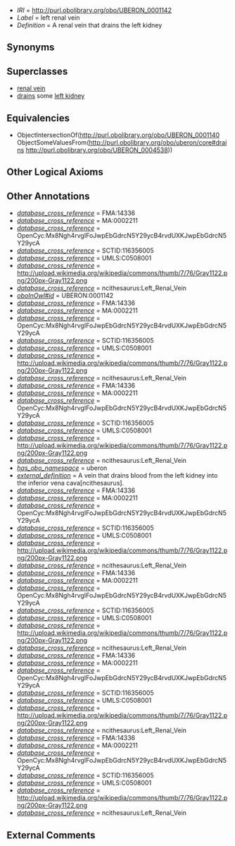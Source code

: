  * *IRI* = http://purl.obolibrary.org/obo/UBERON_0001142
 * *Label* = left renal vein
 * *Definition* = A renal vein that drains the left kidney

## Synonyms


## Superclasses

 * [renal vein](../../UBERON/40/UBERON_0001140.md)
 * [drains](../../ns/core#drains.md) some [left kidney](../../UBERON/38/UBERON_0004538.md)

## Equivalencies

 * ObjectIntersectionOf(<http://purl.obolibrary.org/obo/UBERON_0001140> ObjectSomeValuesFrom(<http://purl.obolibrary.org/obo/uberon/core#drains> <http://purl.obolibrary.org/obo/UBERON_0004538>))

## Other Logical Axioms


## Other Annotations

 * *[database_cross_reference](../../ef/oboInOwl#hasDbXref.md)* = FMA:14336
 * *[database_cross_reference](../../ef/oboInOwl#hasDbXref.md)* = MA:0002211
 * *[database_cross_reference](../../ef/oboInOwl#hasDbXref.md)* = OpenCyc:Mx8Ngh4rvgIFoJwpEbGdrcN5Y29ycB4rvdUXKJwpEbGdrcN5Y29ycA
 * *[database_cross_reference](../../ef/oboInOwl#hasDbXref.md)* = SCTID:116356005
 * *[database_cross_reference](../../ef/oboInOwl#hasDbXref.md)* = UMLS:C0508001
 * *[database_cross_reference](../../ef/oboInOwl#hasDbXref.md)* = http://upload.wikimedia.org/wikipedia/commons/thumb/7/76/Gray1122.png/200px-Gray1122.png
 * *[database_cross_reference](../../ef/oboInOwl#hasDbXref.md)* = ncithesaurus:Left_Renal_Vein
 * *[oboInOwl#id](../../id/oboInOwl#id.md)* = UBERON:0001142
 * *[database_cross_reference](../../ef/oboInOwl#hasDbXref.md)* = FMA:14336
 * *[database_cross_reference](../../ef/oboInOwl#hasDbXref.md)* = MA:0002211
 * *[database_cross_reference](../../ef/oboInOwl#hasDbXref.md)* = OpenCyc:Mx8Ngh4rvgIFoJwpEbGdrcN5Y29ycB4rvdUXKJwpEbGdrcN5Y29ycA
 * *[database_cross_reference](../../ef/oboInOwl#hasDbXref.md)* = SCTID:116356005
 * *[database_cross_reference](../../ef/oboInOwl#hasDbXref.md)* = UMLS:C0508001
 * *[database_cross_reference](../../ef/oboInOwl#hasDbXref.md)* = http://upload.wikimedia.org/wikipedia/commons/thumb/7/76/Gray1122.png/200px-Gray1122.png
 * *[database_cross_reference](../../ef/oboInOwl#hasDbXref.md)* = ncithesaurus:Left_Renal_Vein
 * *[database_cross_reference](../../ef/oboInOwl#hasDbXref.md)* = FMA:14336
 * *[database_cross_reference](../../ef/oboInOwl#hasDbXref.md)* = MA:0002211
 * *[database_cross_reference](../../ef/oboInOwl#hasDbXref.md)* = OpenCyc:Mx8Ngh4rvgIFoJwpEbGdrcN5Y29ycB4rvdUXKJwpEbGdrcN5Y29ycA
 * *[database_cross_reference](../../ef/oboInOwl#hasDbXref.md)* = SCTID:116356005
 * *[database_cross_reference](../../ef/oboInOwl#hasDbXref.md)* = UMLS:C0508001
 * *[database_cross_reference](../../ef/oboInOwl#hasDbXref.md)* = http://upload.wikimedia.org/wikipedia/commons/thumb/7/76/Gray1122.png/200px-Gray1122.png
 * *[database_cross_reference](../../ef/oboInOwl#hasDbXref.md)* = ncithesaurus:Left_Renal_Vein
 * *[has_obo_namespace](../../ce/oboInOwl#hasOBONamespace.md)* = uberon
 * *[external_definition](../../UBPROP/01/UBPROP_0000001.md)* = A vein that drains blood from the left kidney into the inferior vena cava[ncithesaurus].
 * *[database_cross_reference](../../ef/oboInOwl#hasDbXref.md)* = FMA:14336
 * *[database_cross_reference](../../ef/oboInOwl#hasDbXref.md)* = MA:0002211
 * *[database_cross_reference](../../ef/oboInOwl#hasDbXref.md)* = OpenCyc:Mx8Ngh4rvgIFoJwpEbGdrcN5Y29ycB4rvdUXKJwpEbGdrcN5Y29ycA
 * *[database_cross_reference](../../ef/oboInOwl#hasDbXref.md)* = SCTID:116356005
 * *[database_cross_reference](../../ef/oboInOwl#hasDbXref.md)* = UMLS:C0508001
 * *[database_cross_reference](../../ef/oboInOwl#hasDbXref.md)* = http://upload.wikimedia.org/wikipedia/commons/thumb/7/76/Gray1122.png/200px-Gray1122.png
 * *[database_cross_reference](../../ef/oboInOwl#hasDbXref.md)* = ncithesaurus:Left_Renal_Vein
 * *[database_cross_reference](../../ef/oboInOwl#hasDbXref.md)* = FMA:14336
 * *[database_cross_reference](../../ef/oboInOwl#hasDbXref.md)* = MA:0002211
 * *[database_cross_reference](../../ef/oboInOwl#hasDbXref.md)* = OpenCyc:Mx8Ngh4rvgIFoJwpEbGdrcN5Y29ycB4rvdUXKJwpEbGdrcN5Y29ycA
 * *[database_cross_reference](../../ef/oboInOwl#hasDbXref.md)* = SCTID:116356005
 * *[database_cross_reference](../../ef/oboInOwl#hasDbXref.md)* = UMLS:C0508001
 * *[database_cross_reference](../../ef/oboInOwl#hasDbXref.md)* = http://upload.wikimedia.org/wikipedia/commons/thumb/7/76/Gray1122.png/200px-Gray1122.png
 * *[database_cross_reference](../../ef/oboInOwl#hasDbXref.md)* = ncithesaurus:Left_Renal_Vein
 * *[database_cross_reference](../../ef/oboInOwl#hasDbXref.md)* = FMA:14336
 * *[database_cross_reference](../../ef/oboInOwl#hasDbXref.md)* = MA:0002211
 * *[database_cross_reference](../../ef/oboInOwl#hasDbXref.md)* = OpenCyc:Mx8Ngh4rvgIFoJwpEbGdrcN5Y29ycB4rvdUXKJwpEbGdrcN5Y29ycA
 * *[database_cross_reference](../../ef/oboInOwl#hasDbXref.md)* = SCTID:116356005
 * *[database_cross_reference](../../ef/oboInOwl#hasDbXref.md)* = UMLS:C0508001
 * *[database_cross_reference](../../ef/oboInOwl#hasDbXref.md)* = http://upload.wikimedia.org/wikipedia/commons/thumb/7/76/Gray1122.png/200px-Gray1122.png
 * *[database_cross_reference](../../ef/oboInOwl#hasDbXref.md)* = ncithesaurus:Left_Renal_Vein
 * *[database_cross_reference](../../ef/oboInOwl#hasDbXref.md)* = FMA:14336
 * *[database_cross_reference](../../ef/oboInOwl#hasDbXref.md)* = MA:0002211
 * *[database_cross_reference](../../ef/oboInOwl#hasDbXref.md)* = OpenCyc:Mx8Ngh4rvgIFoJwpEbGdrcN5Y29ycB4rvdUXKJwpEbGdrcN5Y29ycA
 * *[database_cross_reference](../../ef/oboInOwl#hasDbXref.md)* = SCTID:116356005
 * *[database_cross_reference](../../ef/oboInOwl#hasDbXref.md)* = UMLS:C0508001
 * *[database_cross_reference](../../ef/oboInOwl#hasDbXref.md)* = http://upload.wikimedia.org/wikipedia/commons/thumb/7/76/Gray1122.png/200px-Gray1122.png
 * *[database_cross_reference](../../ef/oboInOwl#hasDbXref.md)* = ncithesaurus:Left_Renal_Vein

## External Comments

